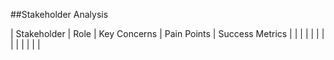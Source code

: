 ##Stakeholder Analysis

|  Stakeholder   |  Role	|  Key Concerns	|  Pain Points	|  Success Metrics  |
|                |        |               |               |                   |
|                |        |               |               |                   |
